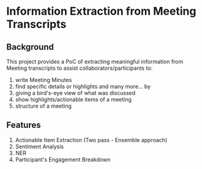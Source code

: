 # Information Extraction from Meeting Transcripts

## Background
This project provides a PoC of extracting meaningful information from Meeting transcripts to assist collaborators/participants to:
1. write Meeting Minutes
2. find specific details or highlights
and many more...
by 
1. giving a bird's-eye view of what was discussed
2. show highlights/actionable items of a meeting
3. structure of a meeting

## Features
1. Actionable Item Extraction (Two pass - Ensemble approach)
2. Sentiment Analysis
3. NER 
4. Participant's Engagement Breakdown


